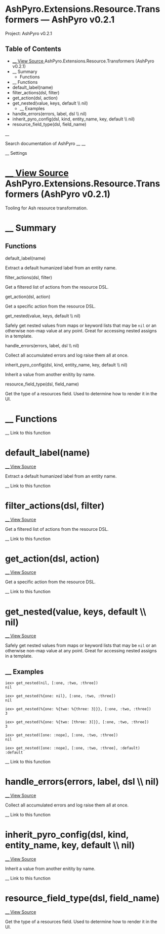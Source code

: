 # AshPyro.Extensions.Resource.Transformers — AshPyro v0.2.1

Project: AshPyro v0.2.1

## Table of Contents

- [ __ View Source ](external_link) AshPyro.Extensions.Resource.Transformers (AshPyro v0.2.1)
- __ Summary
  - Functions
- __ Functions
- default_label(name)
- filter_actions(dsl, filter)
- get_action(dsl, action)
- get_nested(value, keys, default \\\ nil)
  - __ Examples
- handle_errors(errors, label, dsl \\\ nil)
- inherit_pyro_config(dsl, kind, entity_name, key, default \\\ nil)
- resource_field_type(dsl, field_name)

__

Search documentation of AshPyro __ __

__ Settings

#  [ __ View Source ](external_link) AshPyro.Extensions.Resource.Transformers (AshPyro v0.2.1)

Tooling for Ash resource transformation.

#  __ Summary

##  Functions

default_label(name)

Extract a default humanized label from an entity name.

filter_actions(dsl, filter)

Get a filtered list of actions from the resource DSL.

get_action(dsl, action)

Get a specific action from the resource DSL.

get_nested(value, keys, default \\\ nil)

Safely get nested values from maps or keyword lists that may be `nil` or an otherwise non-map value at any point. Great for accessing nested assigns in a template.

handle_errors(errors, label, dsl \\\ nil)

Collect all accumulated errors and log raise them all at once.

inherit_pyro_config(dsl, kind, entity_name, key, default \\\ nil)

Inherit a value from another enitity by name.

resource_field_type(dsl, field_name)

Get the type of a resources field. Used to determine how to render it in the UI.

#  __ Functions

__ Link to this function

# default_label(name)

[ __ View Source ](external_link)

Extract a default humanized label from an entity name.

__ Link to this function

# filter_actions(dsl, filter)

[ __ View Source ](external_link)

Get a filtered list of actions from the resource DSL.

__ Link to this function

# get_action(dsl, action)

[ __ View Source ](external_link)

Get a specific action from the resource DSL.

__ Link to this function

# get_nested(value, keys, default \\\ nil)

[ __ View Source ](external_link)

Safely get nested values from maps or keyword lists that may be `nil` or an otherwise non-map value at any point. Great for accessing nested assigns in a template.

##  __ Examples
    
    
    iex> get_nested(nil, [:one, :two, :three])
    nil
    
    iex> get_nested(%{one: nil}, [:one, :two, :three])
    nil
    
    iex> get_nested(%{one: %{two: %{three: 3}}}, [:one, :two, :three])
    3
    
    iex> get_nested(%{one: %{two: [three: 3]}}, [:one, :two, :three])
    3
    
    iex> get_nested([one: :nope], [:one, :two, :three])
    nil
    
    iex> get_nested([one: :nope], [:one, :two, :three], :default)
    :default

__ Link to this function

# handle_errors(errors, label, dsl \\\ nil)

[ __ View Source ](external_link)

Collect all accumulated errors and log raise them all at once.

__ Link to this function

# inherit_pyro_config(dsl, kind, entity_name, key, default \\\ nil)

[ __ View Source ](external_link)

Inherit a value from another enitity by name.

__ Link to this function

# resource_field_type(dsl, field_name)

[ __ View Source ](external_link)

Get the type of a resources field. Used to determine how to render it in the UI.
